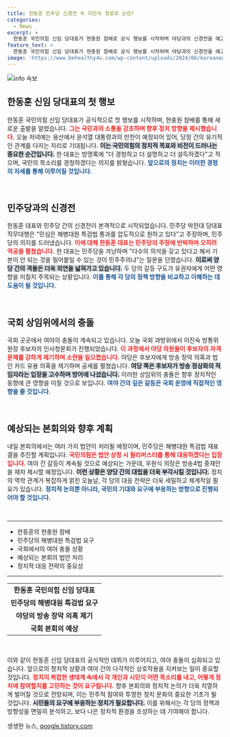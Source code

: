```yaml
---
title: 한동훈 민주당 신경전 속 이진숙 청문회 논란!
categories:
  - News
excerpt: >
  한동훈 국민의힘 신임 당대표가 현충원 참배로 공식 행보를 시작하며 야당과의 신경전을 예고했습니다. 민주당은 해병대원 특검법 통과를 촉구, 한 대표는 반박하며 여야 간 치열한 공방이 예상됩니다.
feature_text: >
  한동훈 국민의힘 신임 당대표가 현충원 참배로 공식 행보를 시작하며 야당과의 신경전을 예고했습니다. 민주당은 해병대원 특검법 통과를 촉구, 한 대표는 반박하며 여야 간 치열한 공방이 예상됩니다.
image: 'https://www.behealthy4u.com/wp-content/uploads/2024/06/koreanews.jpg'
---
```


<p><img src="https://www.behealthy4u.com/wp-content/uploads/2024/06/koreanews.jpg" alt="info 속보" /></p>

<h2 data-ke-size="size26">한동훈 신임 당대표의 첫 행보</h2>

<p data-ke-size="size16">한동훈 국민의힘 신임 당대표가 공식적으로 첫 행보를 시작하며, 현충원 참배를 통해 새로운 출발을 알렸습니다. <b><span style="color: #ee2323;">그는 국민과의 소통을 강조하며 향후 정치 방향을 제시했습니다.</span></b> 오늘 저녁에는 용산에서 윤석열 대통령과의 만찬이 예정되어 있어, 당정 간의 유기적인 관계를 다지는 자리로 기대됩니다. <b><span style="background-color: #21538527;">이는 국민의힘의 정치적 목표와 비전이 드러나는 중요한 순간입니다.</span></b> 한 대표는 방명록에 "더 경청하고 더 설명하고 더 설득하겠다"고 적으며, 국민의 목소리를 경청하겠다는 의지를 밝혔습니다. <b><span style="color: #1a5490;">앞으로의 정치는 이러한 경청의 자세를 통해 이루어질 것입니다.</span></b></p>

<p data-ke-size="size16">&nbsp;</p>

<h2 data-ke-size="size26">민주당과의 신경전</h2>

<p data-ke-size="size16">한동훈 대표와 민주당 간의 신경전이 본격적으로 시작되었습니다. 민주당 박찬대 당대표 직무대행은 "민심은 해병대원 특검법 통과를 압도적으로 원하고 있다"고 주장하며, 민주당의 의지를 드러냈습니다. <b><span style="color: #ee2323;">이에 대해 한동훈 대표는 민주당의 주장에 반박하며 오히려 역공을 펼쳤습니다.</span></b> 한 대표는 민주당을 겨냥하며 "다수의 의석을 갖고 있다고 해서 기본이 안 되는 것을 밀어붙일 수 있는 것이 민주주의냐"는 질문을 던졌습니다. <b><span style="background-color: #21538527;">이로써 양당 간의 격돌은 더욱 외연을 넓혀가고 있습니다.</span></b> 두 당의 갈등 구도가 유권자에게 어떤 영향을 미칠지 주목되는 상황입니다. <b><span style="color: #1a5490;">이를 통해 각 당의 정책 방향을 비교하고 이해하는 데 도움이 될 것입니다.</span></b></p>

<p data-ke-size="size16">&nbsp;</p>

<h2 data-ke-size="size26">국회 상임위에서의 충돌</h2>

<p data-ke-size="size16">국회 곳곳에서 여야의 충돌이 계속되고 있습니다. 오늘 국회 과방위에서 이진숙 방통위원장 후보자의 인사청문회가 진행되었습니다. <b><span style="color: #ee2323;">이 과정에서 야당 의원들이 후보자의 자격 문제를 강하게 제기하며 소란을 일으켰습니다.</span></b> 야당은 후보자에게 방송 장악 의혹과 법인 카드 유용 의혹을 제기하며 공세를 펼쳤습니다. <b><span style="background-color: #21538527;">여당 쪽은 후보자가 방송 정상화의 적임자라는 입장을 고수하며 방어에 나섰습니다.</span></b> 이러한 상임위의 충돌은 향후 정치적인 동향에 큰 영향을 미칠 것으로 보입니다. <b><span style="color: #1a5490;">여야 간의 깊은 갈등은 국회 운영에 직접적인 영향을 줄 것입니다.</span></b></p>

<p data-ke-size="size16">&nbsp;</p>

<h2 data-ke-size="size26">예상되는 본회의와 향후 계획</h2>

<p data-ke-size="size16">내일 본회의에서는 여러 가지 법안이 처리될 예정이며, 민주당은 해병대원 특검법 재표결을 추진할 계획입니다. <b><span style="color: #ee2323;">국민의힘은 법안 상정 시 필리버스터를 통해 대응하겠다는 입장입니다.</span></b> 여야 간 갈등이 계속될 것으로 예상되는 가운데, 우원식 의장은 방송4법 중재안을 재차 제시할 예정입니다. <b><span style="background-color: #21538527;">이런 상황은 양당 간의 대립을 더욱 부각시킬 것입니다.</span></b> 정치의 역학 관계가 복잡하게 얽힌 오늘날, 각 당의 대응 전략은 더욱 세밀하고 체계적일 필요가 있습니다. <b><span style="color: #1a5490;">정치적 논의뿐 아니라, 국민의 기대와 요구에 부응하는 방향으로 진행되어야 할 것입니다.</span></b></p>

<p data-ke-size="size16">&nbsp;</p>

<hr>

<ul>
    <li>한동훈의 현충원 참배</li>
    <li>민주당의 해병대원 특검법 요구</li>
    <li>국회에서의 여야 충돌 상황</li>
    <li>예상되는 본회의 법안 처리</li>
    <li>정치적 대응 전략의 중요성</li>
</ul>

<hr>

<table>
    <tr>
        <td style="text-align: center; height: 17px;"><b>한동훈 국민의힘 신임 당대표</b></td>
    </tr>
    <tr>
        <td style="text-align: center; height: 17px;"><b>민주당의 해병대원 특검법 요구</b></td>
    </tr>
    <tr>
        <td style="text-align: center; height: 17px;"><b>야당의 방송 장악 의혹 제기</b></td>
    </tr>
    <tr>
        <td style="text-align: center; height: 17px;"><b>국회 본회의 예상</b></td>
    </tr>
</table>

<p data-ke-size="size16">&nbsp;</p>

<p data-ke-size="size16">이와 같이 한동훈 신임 당대표의 공식적인 데뷔가 이루어지고, 여야 충돌이 심화되고 있습니다. 앞으로의 정치적 상황과 여야 간의 다각적인 상호작용을 지켜보는 일이 중요할 것입니다. <b><span style="color: #ee2323;">정치의 복잡한 생태계 속에서 각 개인과 시민이 어떤 목소리를 내고, 어떻게 정치에 참여할지를 고민하는 것이 요구됩니다.</span></b> 향후 본회의와 정치적 논의가 더욱 치열하게 벌어질 것으로 전망되며, 이는 민주적 참여와 투명한 정치 문화의 중요한 기초가 될 것입니다. <b><span style="background-color: #21538527;">시민들의 요구에 부응하는 정치가 필요합니다.</span></b> 이를 위해서는 각 당의 정책과 방향성을 면밀히 분석하고, 보다 나은 정치적 환경을 조성하는 데 기여해야 합니다.</p>
생생한 뉴스, <a href="https://qoogle.tistory.com" rel="dofollow">qoogle.tistory.com</a>


